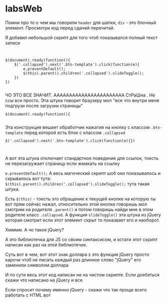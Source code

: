 # labsWeb
Помни про то о чем мы говорили <code>header</code> для шапки, <code>div</code> - это блочный элемент. 
Просмотри код перед сдачей перечитай.
<p>Я добавил небольшой скрипт для того чтоб показывался полный текст записи</p>
<code>
<pre>
$(document).ready(function(){
    $('.collapsed').next('.btn-template').click(function(e){
        e.preventDefault();
        $(this).parent().children('.collapsed').slideToggle();
    })
})
</pre>
</code>
ЧО ЭТО ВСЕ ЗНАЧИТ. ААААААААААААААААААААААА СтРаШна .
Не ссы все просто.
Эта штука говорит браузеру мол "все что внутри меня подгрузи после загрузки страницы" 
<code>
<pre>
$(document).ready(function(){
</pre>
</code> 
Эта конструкция вешает обработчик нажатия на кнопку с классом <code>.btn-template</code> перед которой есть блок с классом <code>.collapsed</code>
<code>
<pre>
$('.collapsed').next('.btn-template').click(function(e){})
</pre>
</code>
<p>А вот эта штука отключает стандартное поведение для ссылок, тоесть не перезагружает страницу если жмакать на ссылку</p>
<code>e.preventDefault();</code>
А весь магический скрипт шоб оно показывалось и скрывалось вот тута:<br>
<code>$(this).parent().children('.collapsed').slideToggle();</code>
тута такая штука.

Есть <code>$(this)</code> - тоесть это обращение к текущей кнопке на которую ты вот прям сейчас нажал, относительно этой кнопки говоришь мол смотрим на родителя 
<code>.parent()</code> и потом говоришь найди мне в этом родителе класс <code>.collapsed</code>.
А функция <code>slideToggle()</code> эта штука из jQuery которая смотрит если этот элемент скрыт то показвает его и наоборот.
<p>Хмммм. А чо такое jQuery?</p>
<p>А это библиотечка для JS со своим синтаксисом, и кстати этот скрипт написан как раз на этой библиотечке.</p>
<p>Суть вот в чем, вот этот знак доллара <code>$</code> это функция jQuery просто карочи чтоб не писать каждый раз длинное слово "jQuery" его заменили символом доллара</p>
<p>И по сути весь этот код написан не на чистом скрипте. Если доебеться скажи что написано на jQuery и все</p>
<p>Если спросит почему именно jQuery - скажи что так проще всего работать с HTML вот</p>
